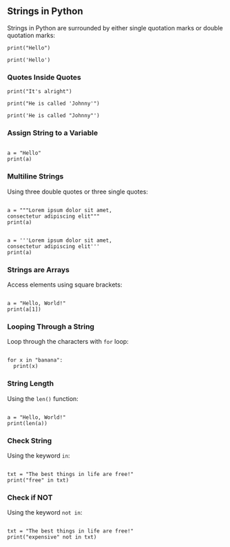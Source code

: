 <h2>Strings in Python</h2>

<p>Strings in Python are surrounded by either single quotation marks or double quotation marks:</p>
<pre><code>print("Hello")</code></pre>
<pre><code>print('Hello')</code></pre>

<h3>Quotes Inside Quotes</h3>
<pre><code>print("It's alright")</code></pre>
<pre><code>print("He is called 'Johnny'")</code></pre>
<pre><code>print('He is called "Johnny"')</code></pre>

<h3>Assign String to a Variable</h3>
<pre><code>
a = "Hello"
print(a)
</code></pre>

<h3>Multiline Strings</h3>
<p>Using three double quotes or three single quotes:</p>
<pre><code>
a = """Lorem ipsum dolor sit amet,
consectetur adipiscing elit"""
print(a)
</code></pre>

<pre><code>
a = '''Lorem ipsum dolor sit amet,
consectetur adipiscing elit'''
print(a)
</code></pre>

<h3>Strings are Arrays</h3>
<p>Access elements using square brackets:</p>
<pre><code>
a = "Hello, World!"
print(a[1])
</code></pre>

<h3>Looping Through a String</h3>
<p>Loop through the characters with <code>for</code> loop:</p>
<pre><code>
for x in "banana":
  print(x)
</code></pre>

<h3>String Length</h3>
<p>Using the <code>len()</code> function:</p>
<pre><code>
a = "Hello, World!"
print(len(a))
</code></pre>

<h3>Check String</h3>
<p>Using the keyword <code>in</code>:</p>
<pre><code>
txt = "The best things in life are free!"
print("free" in txt)
</code></pre>

<h3>Check if NOT</h3>
<p>Using the keyword <code>not in</code>:</p>
<pre><code>
txt = "The best things in life are free!"
print("expensive" not in txt)
</code></pre>
